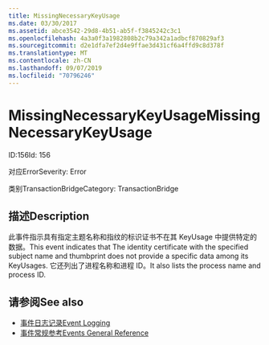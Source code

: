 ```yaml
---
title: MissingNecessaryKeyUsage
ms.date: 03/30/2017
ms.assetid: abce3542-29d8-4b51-ab5f-f3845242c3c1
ms.openlocfilehash: 4a3a0f3a1982808b2c79a342a1adbcf870829af3
ms.sourcegitcommit: d2e1dfa7ef2d4e9ffae3d431cf6a4ffd9c8d378f
ms.translationtype: MT
ms.contentlocale: zh-CN
ms.lasthandoff: 09/07/2019
ms.locfileid: "70796246"
---
```

# <a name="missingnecessarykeyusage"></a><span data-ttu-id="5f94a-102">MissingNecessaryKeyUsage</span><span class="sxs-lookup"><span data-stu-id="5f94a-102">MissingNecessaryKeyUsage</span></span>
<span data-ttu-id="5f94a-103">ID:156</span><span class="sxs-lookup"><span data-stu-id="5f94a-103">Id: 156</span></span>  
  
 <span data-ttu-id="5f94a-104">对应Error</span><span class="sxs-lookup"><span data-stu-id="5f94a-104">Severity: Error</span></span>  
  
 <span data-ttu-id="5f94a-105">类别TransactionBridge</span><span class="sxs-lookup"><span data-stu-id="5f94a-105">Category: TransactionBridge</span></span>  
  
## <a name="description"></a><span data-ttu-id="5f94a-106">描述</span><span class="sxs-lookup"><span data-stu-id="5f94a-106">Description</span></span>  
 <span data-ttu-id="5f94a-107">此事件指示具有指定主题名称和指纹的标识证书不在其 KeyUsage 中提供特定的数据。</span><span class="sxs-lookup"><span data-stu-id="5f94a-107">This event indicates that The identity certificate with the specified subject name and thumbprint does not provide a specific data among its KeyUsages.</span></span> <span data-ttu-id="5f94a-108">它还列出了进程名称和进程 ID。</span><span class="sxs-lookup"><span data-stu-id="5f94a-108">It also lists the process name and process ID.</span></span>  
  
## <a name="see-also"></a><span data-ttu-id="5f94a-109">请参阅</span><span class="sxs-lookup"><span data-stu-id="5f94a-109">See also</span></span>

- [<span data-ttu-id="5f94a-110">事件日志记录</span><span class="sxs-lookup"><span data-stu-id="5f94a-110">Event Logging</span></span>](index.md)
- [<span data-ttu-id="5f94a-111">事件常规参考</span><span class="sxs-lookup"><span data-stu-id="5f94a-111">Events General Reference</span></span>](events-general-reference.md)
